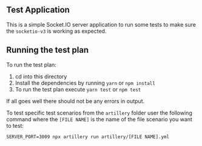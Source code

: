 ## Test Application
This is a simple Socket.IO server application to run some tests to make sure the `socketio-v3` is working as expected.

## Running the test plan
To run the test plan:
1. cd into this directory
2. Install the dependencies by running `yarn` or `npm install`
3. To run the test plan execute `yarn test` or `npm test`

If all goes well there should not be any errors in output.

To test specific test scenarios from the `artillery` folder user the following command where the `[FILE NAME]` is the 
name of the file scenario you want to test:
```
SERVER_PORT=3009 npx artillery run artillery/[FILE NAME].yml
```
